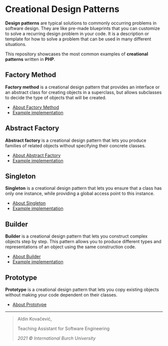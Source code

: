 # Creational Design Patterns

**Design patterns** are typical solutions to commonly occurring problems in software design. They are like pre-made blueprints that you can customize to solve a recurring design problem in your code. It is a description or template for how to solve a problem that can be used in many different situations.

This repository showcases the most common examples of **creational patterns** written in **PHP**.

## Factory Method

**Factory method** is a creational design pattern that provides an interface or an abstract class for creating objects in a superclass, but allows subclasses to decide the type of objects that will be created.

- [About Factory Method](https://refactoring.guru/design-patterns/-factory-method)
- [Example implementation](https://github.com/Aldin-SXR/creational-design-patterns/tree/master/factoryMethod)

## Abstract Factory

**Abstract factory** is a creational design pattern that lets you produce families of related objects without specifying their concrete classes. 

- [About Abstract Factory](https://refactoring.guru/design-patterns/abstract-factory)
- [Example implementation](https://github.com/Aldin-SXR/creational-design-patterns/tree/master/abstractFactory)

## Singleton

**Singleton** is a creational design pattern that lets you ensure that a class has only one instance, while providing a global access point to this instance.

- [About Singleton](https://refactoring.guru/design-patterns/singleton)
- [Example implementation](https://github.com/Aldin-SXR/creational-design-patterns/tree/master/singleton)

## Builder

**Builder** is a creational design pattern that lets you construct complex objects step by step. This pattern allows you to produce different types and representations of an object using the same construction code.

- [About Builder](https://refactoring.guru/design-patterns/builder)
- [Example implementation](https://github.com/Aldin-SXR/creational-design-patterns/tree/master/builder)

## Prototype

**Prototype** is a creational design pattern that lets you copy existing objects without making your code dependent on their classes.

- [About Prototype](https://refactoring.guru/design-patterns/prototype)

---
> Aldin Kovačević,
> 
> Teaching Assistant for Software Engineering
> 
> *2021 © International Burch University*